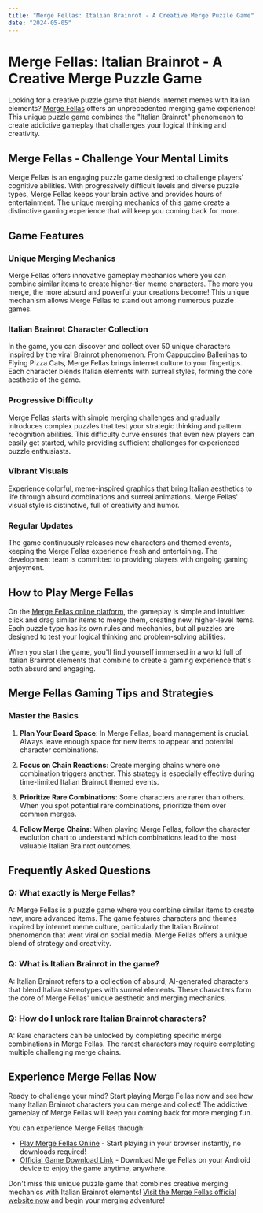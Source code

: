 ```yaml
---
title: "Merge Fellas: Italian Brainrot - A Creative Merge Puzzle Game"
date: "2024-05-05"
---
```


# Merge Fellas: Italian Brainrot - A Creative Merge Puzzle Game

Looking for a creative puzzle game that blends internet memes with Italian elements? [Merge Fellas](https://mergefellas.com) offers an unprecedented merging game experience! This unique puzzle game combines the "Italian Brainrot" phenomenon to create addictive gameplay that challenges your logical thinking and creativity.

## Merge Fellas - Challenge Your Mental Limits

Merge Fellas is an engaging puzzle game designed to challenge players' cognitive abilities. With progressively difficult levels and diverse puzzle types, Merge Fellas keeps your brain active and provides hours of entertainment. The unique merging mechanics of this game create a distinctive gaming experience that will keep you coming back for more.

## Game Features

### Unique Merging Mechanics

Merge Fellas offers innovative gameplay mechanics where you can combine similar items to create higher-tier meme characters. The more you merge, the more absurd and powerful your creations become! This unique mechanism allows Merge Fellas to stand out among numerous puzzle games.

### Italian Brainrot Character Collection

In the game, you can discover and collect over 50 unique characters inspired by the viral Brainrot phenomenon. From Cappuccino Ballerinas to Flying Pizza Cats, Merge Fellas brings internet culture to your fingertips. Each character blends Italian elements with surreal styles, forming the core aesthetic of the game.

### Progressive Difficulty

Merge Fellas starts with simple merging challenges and gradually introduces complex puzzles that test your strategic thinking and pattern recognition abilities. This difficulty curve ensures that even new players can easily get started, while providing sufficient challenges for experienced puzzle enthusiasts.

### Vibrant Visuals

Experience colorful, meme-inspired graphics that bring Italian aesthetics to life through absurd combinations and surreal animations. Merge Fellas' visual style is distinctive, full of creativity and humor.

### Regular Updates

The game continuously releases new characters and themed events, keeping the Merge Fellas experience fresh and entertaining. The development team is committed to providing players with ongoing gaming enjoyment.

## How to Play Merge Fellas

On the [Merge Fellas online platform](https://mergefellas.com), the gameplay is simple and intuitive: click and drag similar items to merge them, creating new, higher-level items. Each puzzle type has its own rules and mechanics, but all puzzles are designed to test your logical thinking and problem-solving abilities.

When you start the game, you'll find yourself immersed in a world full of Italian Brainrot elements that combine to create a gaming experience that's both absurd and engaging.

## Merge Fellas Gaming Tips and Strategies

### Master the Basics

1. **Plan Your Board Space**: In Merge Fellas, board management is crucial. Always leave enough space for new items to appear and potential character combinations.

2. **Focus on Chain Reactions**: Create merging chains where one combination triggers another. This strategy is especially effective during time-limited Italian Brainrot themed events.

3. **Prioritize Rare Combinations**: Some characters are rarer than others. When you spot potential rare combinations, prioritize them over common merges.

4. **Follow Merge Chains**: When playing Merge Fellas, follow the character evolution chart to understand which combinations lead to the most valuable Italian Brainrot outcomes.

## Frequently Asked Questions

### Q: What exactly is Merge Fellas?
A: Merge Fellas is a puzzle game where you combine similar items to create new, more advanced items. The game features characters and themes inspired by internet meme culture, particularly the Italian Brainrot phenomenon that went viral on social media. Merge Fellas offers a unique blend of strategy and creativity.

### Q: What is Italian Brainrot in the game?
A: Italian Brainrot refers to a collection of absurd, AI-generated characters that blend Italian stereotypes with surreal elements. These characters form the core of Merge Fellas' unique aesthetic and merging mechanics.

### Q: How do I unlock rare Italian Brainrot characters?
A: Rare characters can be unlocked by completing specific merge combinations in Merge Fellas. The rarest characters may require completing multiple challenging merge chains.

## Experience Merge Fellas Now

Ready to challenge your mind? Start playing Merge Fellas now and see how many Italian Brainrot characters you can merge and collect! The addictive gameplay of Merge Fellas will keep you coming back for more merging fun.

You can experience Merge Fellas through:
- [Play Merge Fellas Online](https://mergefellas.com) - Start playing in your browser instantly, no downloads required!
- [Official Game Download Link](https://play.google.com/store/apps/details?id=com.tapmen.mergefellas) - Download Merge Fellas on your Android device to enjoy the game anytime, anywhere.

Don't miss this unique puzzle game that combines creative merging mechanics with Italian Brainrot elements! [Visit the Merge Fellas official website now](https://mergefellas.com) and begin your merging adventure! 
